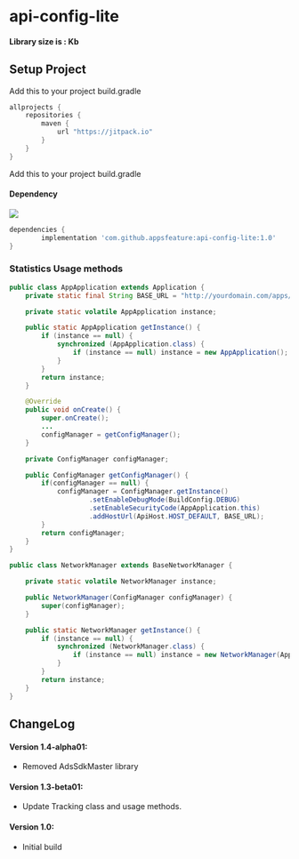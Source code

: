 # api-config-lite

#### Library size is : Kb

## Setup Project

Add this to your project build.gradle
``` gradle
allprojects {
    repositories {
        maven {
            url "https://jitpack.io"
        }
    }
}
```

Add this to your project build.gradle

#### Dependency
[![](https://jitpack.io/v/appsfeature/api-config-lite.svg)](https://jitpack.io/#appsfeature/api-config-lite)
```gradle
dependencies {
        implementation 'com.github.appsfeature:api-config-lite:1.0'
}
```


### Statistics Usage methods
```java
public class AppApplication extends Application {
    private static final String BASE_URL = "http://yourdomain.com/apps/api/v1/database/";

    private static volatile AppApplication instance;

    public static AppApplication getInstance() {
        if (instance == null) {
            synchronized (AppApplication.class) {
                if (instance == null) instance = new AppApplication();
            }
        }
        return instance;
    }

    @Override
    public void onCreate() {
        super.onCreate();
        ...
        configManager = getConfigManager();
    }

    private ConfigManager configManager;

    public ConfigManager getConfigManager() {
        if(configManager == null) {
            configManager = ConfigManager.getInstance()
                    .setEnableDebugMode(BuildConfig.DEBUG)
                    .setEnableSecurityCode(AppApplication.this)
                    .addHostUrl(ApiHost.HOST_DEFAULT, BASE_URL);
        }
        return configManager;
    }
}
```

```java
public class NetworkManager extends BaseNetworkManager {

    private static volatile NetworkManager instance;

    public NetworkManager(ConfigManager configManager) {
        super(configManager);
    }

    public static NetworkManager getInstance() {
        if (instance == null) {
            synchronized (NetworkManager.class) {
                if (instance == null) instance = new NetworkManager(AppApplication.getInstance().getConfigManager());
            }
        }
        return instance;
    }
}
```

## ChangeLog

#### Version 1.4-alpha01:
* Removed AdsSdkMaster library

#### Version 1.3-beta01:
* Update Tracking class and usage methods.

#### Version 1.0:
* Initial build
